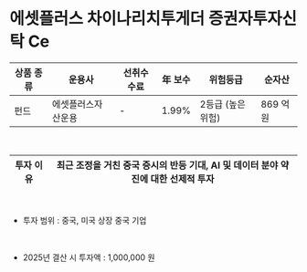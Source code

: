 # 에셋플러스 차이나리치투게더 증권자투자신탁 Ce

| 상품 종류 | 운용사 | 선취수수료 | 年 보수 | 위험등급 | 순자산 |
|---|---|---|---|------|---|
| 펀드 | 에셋플러스자산운용 | - | 1.99% | 2등급 (높은위험) | 869 억원 |

<br>

| 투자 이유 | 최근 조정을 거친 중국 증시의 반등 기대, AI 및 데이터 분야 약진에 대한 선제적 투자 |
|---|-----------------|

<br>

* 투자 범위 : 중국, 미국 상장 중국 기업

<br>

* 2025년 결산 시 투자액 : 1,000,000 원
